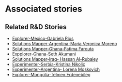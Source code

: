 # Associated stories

<!-- !!DO NOT REMOVE!! start autogenerated hyperlinks -->
## Related R&D Stories
- [Explorer\-Mexico\-Gabriela Rios](/stories/?doc=4_Gaby_Mexico-en-US)
- [Solutions Mapper\-Argentina\-Maria Veronica Moreno](/stories/?doc=Vero_edited-en-US)
- [Solutions Mapper\-Ghana\-Fatima Farouta](/stories/?doc=Fatima_edited-en-US)
- [Expplorer\-Ghana\-Seth Akumani](/stories/?doc=19_Seth_Ghana-en-US)
- [Solutions Mapper\-Iraq\- Hassan Al\-Rubaiey](/stories/?doc=Hasan_edited-en-US)
- [Experimenter\-Serbia\-Kristina Nikolic](/stories/?doc=Kristina%20Serbia_LQ-en-US)
- [Experimenter\-Argentina\- Lorena Moskovich](/stories/?doc=Lorena%20Argentina_LQ-en-US)
- [Explorer\-Mongolia\-Telmen Erdenebileg](/stories/?doc=Telmen_Mongolia-en-US)
<!-- !!DO NOT REMOVE!! end autogenerated hyperlinks -->